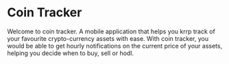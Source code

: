 # Coin Tracker

Welcome to coin tracker. A mobile application that helps you krrp track of your favourite crypto-currency assets with ease. 
With coin tracker, you would be able to get hourly notifications on the current price of your assets, helping you decide when to buy, sell or hodl.